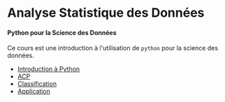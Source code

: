 # Analyse Statistique des Données

#### Python pour la Science des Données

Ce cours est une introduction à l'utilisation de `python` pour la science des données.

- [Introduction à Python](seance1-intro)
- [ACP](seance2-ACP)
- [Classification](seance3-classification)
- [Application](seance4-application) 

<!--

A garder pour mettre en md :
jupyter nbconvert --to markdown
-->

